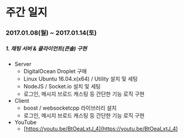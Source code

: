 # 주간 일지

### 2017.01.08(월) ~ 2017.01.14(토)
##### 1. 채팅 서버 & 클라이언트(콘솔) 구현
- Server
  - DigitalOcean Droplet 구매
  - Linux Ubuntu 16.04.x(x64) / Utility 설치 및 세팅
  - NodeJS / Socket.io 설치 및 세팅
  - 로그인, 메시지 브로드 캐스팅 등 간단한 기능 로직 구현
- Client
  - boost / websocketcpp 라이브러리 설치
  - 로그인, 메시지 브로드 캐스팅 등 간단한 기능 로직 구현
- YouTube
  - [https://youtu.be/BtOeaLxtJ_4](https://youtu.be/BtOeaLxtJ_4)
